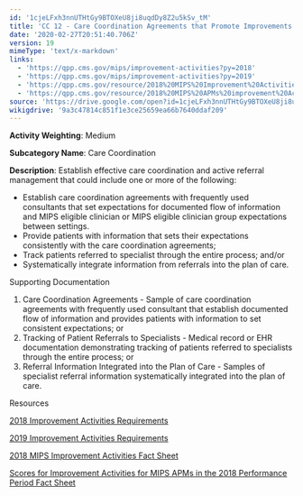 ```yaml
---
id: '1cjeLFxh3nnUTHtGy9BTOXeU8ji8uqdDy8Z2u5kSv_tM'
title: 'CC 12 - Care Coordination Agreements that Promote Improvements in Patient Tracking Across Settings'
date: '2020-02-27T20:51:40.706Z'
version: 19
mimeType: 'text/x-markdown'
links:
  - 'https://qpp.cms.gov/mips/improvement-activities?py=2018'
  - 'https://qpp.cms.gov/mips/improvement-activities?py=2019'
  - 'https://qpp.cms.gov/resource/2018%20MIPS%20Improvement%20Activities%20Fact%20Sheet'
  - 'https://qpp.cms.gov/resource/2018%20MIPS%20APMs%20improvement%20Activities%20scores%20fact%20sheet'
source: 'https://drive.google.com/open?id=1cjeLFxh3nnUTHtGy9BTOXeU8ji8uqdDy8Z2u5kSv_tM'
wikigdrive: '9a3c47814c851f1e3ce25659ea66b7640ddaf209'
---
```

**Activity Weighting**: Medium

**Subcategory Name**: Care Coordination

**Description**: Establish effective care coordination and active referral management that could include one or more of the following:

* Establish care coordination agreements with frequently used consultants that set expectations for documented flow of information and MIPS eligible clinician or MIPS eligible clinician group expectations between settings.
* Provide patients with information that sets their expectations consistently with the care coordination agreements;
* Track patients referred to specialist through the entire process; and/or
* Systematically integrate information from referrals into the plan of care.

Supporting Documentation

1. Care Coordination Agreements - Sample of care coordination agreements with frequently used consultant that establish documented flow of information and provides patients with information to set consistent expectations; or
2. Tracking of Patient Referrals to Specialists - Medical record or EHR documentation demonstrating tracking of patients referred to specialists through the entire process; or
3. Referral Information Integrated into the Plan of Care - Samples of specialist referral information systematically integrated into the plan of care.

Resources

[2018 Improvement Activities Requirements](https://qpp.cms.gov/mips/improvement-activities?py=2018)

[2019 Improvement Activities Requirements](https://qpp.cms.gov/mips/improvement-activities?py=2019)

[2018 MIPS Improvement Activities Fact Sheet](https://qpp.cms.gov/resource/2018%20MIPS%20Improvement%20Activities%20Fact%20Sheet)

[Scores for Improvement Activities for MIPS APMs in the 2018 Performance Period Fact Sheet](https://qpp.cms.gov/resource/2018%20MIPS%20APMs%20improvement%20Activities%20scores%20fact%20sheet)
